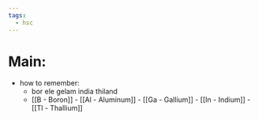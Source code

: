 ```yaml
---
tags:
  - hsc
---
```

# Main:
- how to remember:
	- bor ele gelam india thiland
	- [[B - Boron]] - [[Al - Aluminum]] - [[Ga - Gallium]] - [[In - Indium]] - [[Tl - Thallium]] 